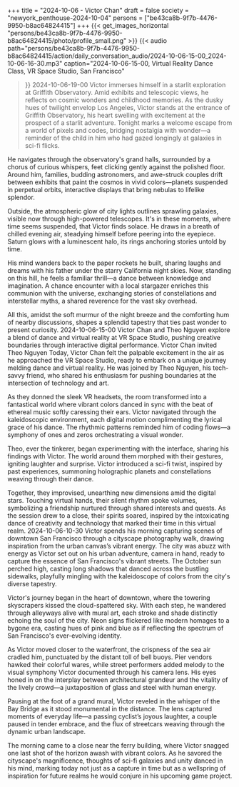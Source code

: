 +++
title = "2024-10-06 - Victor Chan"
draft = false
society = "newyork_penthouse-2024-10-04"
persons = ["be43ca8b-9f7b-4476-9950-b8ac64824415"]
+++
{{< get_images_horizontal "persons/be43ca8b-9f7b-4476-9950-b8ac64824415/photo/profile_small.png" >}}
{{< audio
    path="persons/be43ca8b-9f7b-4476-9950-b8ac64824415/action/daily_conversation_audio/2024-10-06-15-00_2024-10-06-16-30.mp3" 
    caption="2024-10-06-15-00, Virtual Reality Dance Class, VR Space Studio, San Francisco"
>}}
2024-10-06-19-00
Victor immerses himself in a starlit exploration at Griffith Observatory. Amid exhibits and telescopic views, he reflects on cosmic wonders and childhood memories.
As the dusky hues of twilight envelop Los Angeles, Victor stands at the entrance of Griffith Observatory, his heart swelling with excitement at the prospect of a starlit adventure. Tonight marks a welcome escape from a world of pixels and codes, bridging nostalgia with wonder—a reminder of the child in him who had gazed longingly at galaxies in sci-fi flicks.

He navigates through the observatory's grand halls, surrounded by a chorus of curious whispers, feet clicking gently against the polished floor. Around him, families, budding astronomers, and awe-struck couples drift between exhibits that paint the cosmos in vivid colors—planets suspended in perpetual orbits, interactive displays that bring nebulas to lifelike splendor.

Outside, the atmospheric glow of city lights outlines sprawling galaxies, visible now through high-powered telescopes. It's in these moments, where time seems suspended, that Victor finds solace. He draws in a breath of chilled evening air, steadying himself before peering into the eyepiece. Saturn glows with a luminescent halo, its rings anchoring stories untold by time.

His mind wanders back to the paper rockets he built, sharing laughs and dreams with his father under the starry California night skies. Now, standing on this hill, he feels a familiar thrill—a dance between knowledge and imagination. A chance encounter with a local stargazer enriches this communion with the universe, exchanging stories of constellations and interstellar myths, a shared reverence for the vast sky overhead.

All this, amidst the soft murmur of the night breeze and the comforting hum of nearby discussions, shapes a splendid tapestry that ties past wonder to present curiosity.
2024-10-06-15-00
Victor Chan and Theo Nguyen explore a blend of dance and virtual reality at VR Space Studio, pushing creative boundaries through interactive digital performance.
Victor Chan invited Theo Nguyen
Today, Victor Chan felt the palpable excitement in the air as he approached the VR Space Studio, ready to embark on a unique journey melding dance and virtual reality. He was joined by Theo Nguyen, his tech-savvy friend, who shared his enthusiasm for pushing boundaries at the intersection of technology and art. 

As they donned the sleek VR headsets, the room transformed into a fantastical world where vibrant colors danced in sync with the beat of ethereal music softly caressing their ears. Victor navigated through the kaleidoscopic environment, each digital motion complimenting the lyrical grace of his dance. The rhythmic patterns reminded him of coding flows—a symphony of ones and zeros orchestrating a visual wonder.

Theo, ever the tinkerer, began experimenting with the interface, sharing his findings with Victor. The world around them morphed with their gestures, igniting laughter and surprise. Victor introduced a sci-fi twist, inspired by past experiences, summoning holographic planets and constellations weaving through their dance.

Together, they improvised, unearthing new dimensions amid the digital stars. Touching virtual hands, their silent rhythm spoke volumes, symbolizing a friendship nurtured through shared interests and quests. As the session drew to a close, their spirits soared, inspired by the intoxicating dance of creativity and technology that marked their time in this virtual realm.
2024-10-06-10-30
Victor spends his morning capturing scenes of downtown San Francisco through a cityscape photography walk, drawing inspiration from the urban canvas’s vibrant energy.
The city was abuzz with energy as Victor set out on his urban adventure, camera in hand, ready to capture the essence of San Francisco's vibrant streets. The October sun perched high, casting long shadows that danced across the bustling sidewalks, playfully mingling with the kaleidoscope of colors from the city's diverse tapestry.

Victor's journey began in the heart of downtown, where the towering skyscrapers kissed the cloud-spattered sky. With each step, he wandered through alleyways alive with mural art, each stroke and shade distinctly echoing the soul of the city. Neon signs flickered like modern homages to a bygone era, casting hues of pink and blue as if reflecting the spectrum of San Francisco's ever-evolving identity.

As Victor moved closer to the waterfront, the crispness of the sea air cradled him, punctuated by the distant toll of bell buoys. Pier vendors hawked their colorful wares, while street performers added melody to the visual symphony Victor documented through his camera lens. His eyes honed in on the interplay between architectural grandeur and the vitality of the lively crowd—a juxtaposition of glass and steel with human energy.

Pausing at the foot of a grand mural, Victor reveled in the whisper of the Bay Bridge as it stood monumental in the distance. The lens captured moments of everyday life—a passing cyclist’s joyous laughter, a couple paused in tender embrace, and the flux of streetcars weaving through the dynamic urban landscape.

The morning came to a close near the ferry building, where Victor snagged one last shot of the horizon awash with vibrant colors. As he savored the cityscape's magnificence, thoughts of sci-fi galaxies and unity danced in his mind, marking today not just as a capture in time but as a wellspring of inspiration for future realms he would conjure in his upcoming game project.

